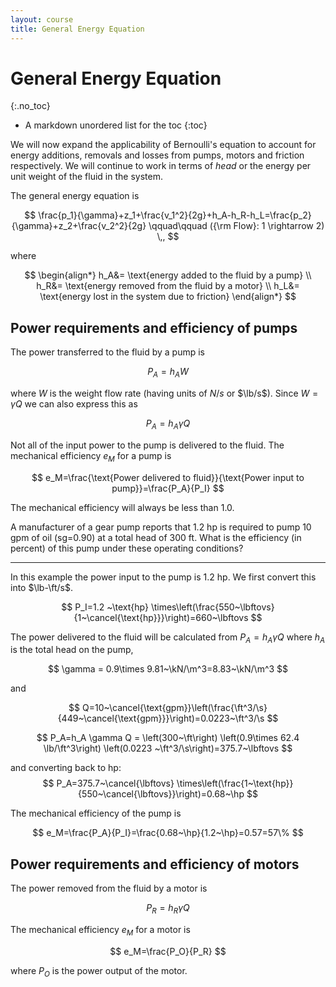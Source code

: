 ```yaml
---
layout: course
title: General Energy Equation
---
```



# General Energy Equation
{:.no_toc}

* A markdown unordered list for the toc
{:toc}

We will now expand the applicability of Bernoulli's equation to account for energy additions, removals and losses from pumps, motors and friction respectively.  We will continue to work in terms of *head* or the energy per unit weight of the fluid in the system.  

The general energy equation is

$$
\frac{p_1}{\gamma}+z_1+\frac{v_1^2}{2g}+h_A-h_R-h_L=\frac{p_2}{\gamma}+z_2+\frac{v_2^2}{2g} \qquad\qquad ({\rm Flow}: 1 \rightarrow 2)
\,,
$$

where

$$
\begin{align*}
h_A&= \text{energy added to the fluid by a pump} \\
h_R&= \text{energy removed from the fluid by a motor} \\
h_L&= \text{energy lost in the system due to friction}
\end{align*}
$$

## Power requirements and efficiency of pumps

The power transferred to the fluid by a pump is

$$
P_A=h_A W
$$

where $W$ is the weight flow rate (having units of $N/s$ or $\lb/s$).  Since $W=\gamma Q$ we can also express this as

$$
P_A=h_A \gamma Q
$$

Not all of the input power to the pump is delivered to the fluid.
The mechanical efficiency $e_M$ for a pump is

$$
e_M=\frac{\text{Power delivered to fluid}}{\text{Power input to pump}}=\frac{P_A}{P_I}
$$

The mechanical efficiency will always be less than 1.0.


<div class="example">

A manufacturer of a gear pump reports that 1.2 hp is required to pump 10 gpm of oil (sg=0.90) at a total head of 300 ft.  What is the efficiency (in percent) of this pump under these operating conditions?

<hr>

In this example the power input to the pump is 1.2 hp.  We first convert this
into $\lb-\ft/s$.

$$
P_I=1.2 ~\text{hp} \times\left(\frac{550~\lbftovs}{1~\cancel{\text{hp}}}\right)=660~\lbftovs
$$

The power delivered to the fluid will be calculated from $P_A=h_A \gamma Q$ where $h_A$ is the total head on the pump,

$$
\gamma = 0.9\times 9.81~\kN/\m^3=8.83~\kN/\m^3
$$

and

$$
Q=10~\cancel{\text{gpm}}\left(\frac{\ft^3/\s}{449~\cancel{\text{gpm}}}\right)=0.0223~\ft^3/\s
$$

$$
P_A=h_A \gamma Q = \left(300~\ft\right) \left(0.9\times 62.4 \lb/\ft^3\right) \left(0.0223 ~\ft^3/\s\right)=375.7~\lbftovs
$$

and converting back to hp:
$$
P_A=375.7~\cancel{\lbftovs} \times\left(\frac{1~\text{hp}}{550~\cancel{\lbftovs}}\right)=0.68~\hp
$$

The mechanical efficiency of the pump is

$$
e_M=\frac{P_A}{P_I}=\frac{0.68~\hp}{1.2~\hp}=0.57=57\%
$$

</div>



## Power requirements and efficiency of motors

The power removed from the fluid by a motor is

$$
P_R=h_R \gamma Q
$$

The mechanical efficiency $e_M$ for a motor is

$$
e_M=\frac{P_O}{P_R}
$$

where $P_O$ is the power output of the motor.
